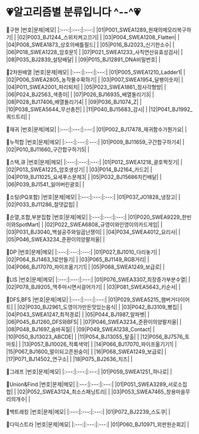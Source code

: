# :heartpulse:알고리즘별 분류입니다 ^--^:heartpulse:

:revolving_hearts:구현
|번호|문제|메모|
|:---:|:---:|:---:|
|01|P001_SWEA1289_원재의메모리복구하기| |
|02|P003_BJ1244_스위치켜고끄기| |
|03|P004_SWEA1208_Flatten| |
|04|P008_SWEA1873_상호의배틀필드| |
|05|P016_BJ2023_신기한소수| |
|06|P018_SWEA1228_암호문1| |
|07|P021_SWEA1233_사칙연산유효성검사| |
|08|P035_BJ2839_설탕배달| |
|09|P015_BJ12891_DNA비밀번호| |

:revolving_hearts:2차원배열
|번호|문제|메모|
|:---:|:---:|:---:|
|01|P005_SWEA1210_Ladder1| |
|02|P006_SWEA2805_농작물수확하기| |
|03|P007_SWEA1954_달팽이숫자| |
|04|P011_SWEA2001_파리퇴치| |
|05|P023_SWEA1861_정사각형방| |
|06|P024_BJ2563_색종이| |
|07|P026_BJ16935_배열돌리기3| |
|08|P028_BJ17406_배열돌리기4| |
|09|P036_BJ1074_Z| |
|10|P038_SWEA5644_무선충전| |
|11|P040_BJ15683_감시| |
|12|P041_BJ1992_쿼드트리| |

:revolving_hearts:재귀
|번호|문제|메모|
|:---:|:---:|:---:|
|01|P002_BJ17478_재귀함수가뭔가요| |

:revolving_hearts:누적합
|번호|문제|메모|
|:---:|:---:|:---:|
|01|P009_BJ11659_구간합구하기4| |
|02|P010_BJ11660_구간합구하기5| |

:revolving_hearts:스택,큐
|번호|문제|메모|
|:---:|:---:|:---:|
|01|P012_SWEA1218_괄호짝짓기| |
|02|P013_SWEA1225_암호생성기| |
|03|P014_BJ2164_카드2| |
|04|P019_BJ11025_요세푸스문제3| |
|05|P032_BJ15686치킨배달| |
|06|P039_BJ1541_잃어버린괄호| |

:revolving_hearts:소팅(PQ포함)
|번호|문제|메모|
|:---:|:---:|:---:|
|01|P037_JO1828_냉장고| |
|02|P033_BJ11286_절댓값힙| |

:revolving_hearts:순열,조합,부분집합
|번호|문제|메모|
|:---:|:---:|:---:|
|01|P020_SWEA9229_한빈이와SpotMart| |
|02|P022_SWEA6808_규영이와인영이의카드게임| |
|03|P031_BJ3040_백설공주와일곱난쟁이| |
|04|P034_SWEA4012_요리사| |
|05|P046_SWEA3234_준환이의양팔저울| |

:revolving_hearts:DP
|번호|문제|메모|
|:---:|:---:|:---:|
|01|P027_BJ1010_다리놓기| |
|02|P064_BJ1463_1로만들기| |
|03|P065_BJ1149_RGB거리| |
|04|P066_BJ17070_파이프옮기기1| |
|05|P068_SWEA1249_보급로| |

:revolving_hearts:LIS
|번호|문제|메모|
|:---:|:---:|:---:|
|01|P076_SWEA3307_최장증가부분수열| |
|02|P078_BJ9205_맥주마시면서걸어가기| |
|03|P081_SWEA5643_키순서| |

:revolving_hearts:DFS,BFS
|번호|문제|메모|
|:---:|:---:|:---:|
|01|P029_SWEA5215_햄버거다이어트| |
|02|P030_BJ2961_도영이가만든맛있는음식| |
|03|P042_BJ3109_빵집| |
|04|P043_SWEA1247_최적경로| |
|05|P044_BJ1987_알파벳| |
|06|P045_BJ1260_DFS와BFS| |
|07|P046_SWEA3234_준환이의양팔저울| |
|08|P048_BJ1697_숨바꼭질| |
|09|P049_SWEA1238_Contact| |
|10|P050_BJ13023_ABCDE| |
|11|P054_BJ13055_탈출| |
|12|P056_BJ7576_토마토| |
|13|P057_BJ10026_적록색약| |
|14|P066_BJ17070_파이프옮기기1| |
|15|P067_BJ1600_말이되고픈원숭이| |
|16|P068_SWEA1249_보급로| |
|17|P071_BJ14502_연구소| |
|18|P075_BJ2636_치즈| |

:revolving_hearts:그래프
|번호|문제|메모|
|:---:|:---:|:---:|
|01|P059_SWEA1251_하나로| |

:revolving_hearts:Union&Find
|번호|문제|메모|
|:---:|:---:|:---:|
|01|P051_SWEA3289_서로소집합| |
|02|P052_SWEA3124_최소스패닝트리| |
|03|P053_SWEA7465_창용마을무리의개수| |

:revolving_hearts:백트래킹
|번호|문제|메모|
|:---:|:---:|:---:|
|01|P072_BJ2239_스도쿠| |

:revolving_hearts:다익스트라
|번호|문제|메모|
|:---:|:---:|:---:|
|01|P060_BJ10971_외판원순회2| |
